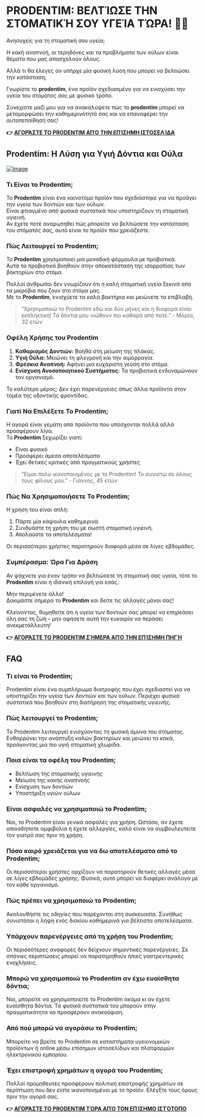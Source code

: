 # PRODENTIM: ΒΕΛΤΊΩΣΕ ΤΗΝ ΣΤΟΜΑΤΙΚΉ ΣΟΥ ΥΓΕΊΑ ΤΏΡΑ! 🦷✨

Ανησυχείς για τη στοματική σου υγεία; 

Η κακή αναπνοή, οι τερηδόνες και τα προβλήματα των ούλων είναι θέματα που μας απασχολούν όλους. 

Αλλά τι θα έλεγες αν υπήρχε μία φυσική λύση που μπορεί να βελτιώσει την κατάσταση; 

Γνωρίστε το **prodentim**, ένα προϊόν σχεδιασμένο για να ενισχύσει την υγεία του στόματος σας με φυσικό τρόπο. 

Συνεχίστε μαζί μου για να ανακαλύψετε πώς το **prodentim** μπορεί να μεταμορφώσει την καθημερινότητά σας και να επαναφέρει την αυτοπεποίθησή σας!



**👉 [ΑΓΟΡΆΣΤΕ ΤΟ PRODENTIM ΑΠΌ ΤΗΝ ΕΠΊΣΗΜΗ ΙΣΤΟΣΕΛΊΔΑ](https://gchaffi.com/eh09Lyz3)**

## Prodentim: Η Λύση για Υγιή Δόντια και Ούλα

[![Image](https://prodentim-shop.com/assets/images/prodentim-1120-853-px-37-764x582.webp)](https://gchaffi.com/eh09Lyz3)

### Τι Είναι το Prodentim;

Το **Prodentim** είναι ένα καινοτόμο προϊόν που σχεδιάστηκε για να προάγει την υγεία των δοντιών και των ούλων.  
Είναι φτιαγμένο από φυσικά συστατικά που υποστηρίζουν τη στοματική υγιεινή.  
Αν έχετε ποτέ αναρωτηθεί πώς μπορείτε να βελτιώσετε την κατάσταση του στόματός σας, αυτό είναι το προϊόν που χρειάζεστε.

### Πώς Λειτουργεί το Prodentim;

Το **Prodentim** χρησιμοποιεί μια μοναδική φόρμουλα με προβιοτικά.  
Αυτά τα προβιοτικά βοηθούν στην αποκατάσταση της ισορροπίας των βακτηρίων στο στόμα.  

Πολλοί άνθρωποι δεν γνωρίζουν ότι η καλή στοματική υγεία ξεκινά από τα μικρόβια που ζουν στο στόμα μας.  
Με το **Prodentim**, ενισχύετε τα καλά βακτήρια και μειώνετε τα επιβλαβή.

> “Χρησιμοποιώ το Prodentim εδώ και δύο μήνες και η διαφορά είναι εκπληκτική! Τα δόντια μου νιώθουν πιο καθαρά από ποτέ.” - Μαρία, 32 ετών

### Οφέλη Χρήσης του Prodentim

1. **Καθαρισμός Δοντιών:** Βοηθά στη μείωση της πλάκας.
2. **Υγιή Ούλα:** Μειώνει τη φλεγμονή και την αιμορραγία.
3. **Φρέσκια Αναπνοή:** Αφήνει μια ευχάριστη γεύση στο στόμα.
4. **Ενίσχυση Ανοσοποιητικού Συστήματος:** Τα προβιοτικά ενδυναμώνουν τον οργανισμό.

Το καλύτερο μέρος; Δεν έχει παρενέργειες όπως άλλα προϊόντα στον τομέα της οδοντικής φροντίδας.

### Γιατί Να Επιλέξετε Το Prodentim;

Η αγορά είναι γεμάτη από προϊόντα που υπόσχονται πολλά αλλά προσφέρουν λίγα.  
Το **Prodentim** ξεχωρίζει γιατί:

- Είναι φυσικό
- Προσφέρει άμεσα αποτελέσματα
- Έχει θετικές κριτικές από πραγματικούς χρήστες

> “Είμαι πολύ ικανοποιημένος με το Prodentim! Το συνιστώ σε όλους τους φίλους μου.” - Γιάννης, 45 ετών

### Πώς Να Χρησιμοποιήσετε Το Prodentim;

Η χρήση του είναι απλή:

1. Πάρτε μία κάψουλα καθημερινά.
2. Συνδυάστε τη χρήση του με σωστή στοματική υγιεινή.
3. Απολαύστε τα αποτελέσματα!

Οι περισσότεροι χρήστες παρατηρούν διαφορά μέσα σε λίγες εβδομάδες.

### Συμπέρασμα: Ώρα Για Δράση

Αν ψάχνετε για έναν τρόπο να βελτιώσετε τη στοματική σας υγεία, τότε το **Prodentim** είναι η ιδανική επιλογή για εσάς.

Μην περιμένετε άλλο!  
Δοκιμάστε σήμερα το **Prodentim** και δείτε τις αλλαγές μόνοι σας!

Κλείνοντας, θυμηθείτε ότι η υγεία των δοντιών σας μπορεί να επηρεάσει όλη σας τη ζωή – μην αφήσετε αυτή την ευκαιρία να περάσει ανεκμετάλλευτη!



**👉 [ΑΓΟΡΆΣΤΕ ΤΟ PRODENTIM ΣΉΜΕΡΑ ΑΠΌ ΤΗΝ ΕΠΊΣΗΜΗ ΠΗΓΉ](https://gchaffi.com/eh09Lyz3)**

## FAQ

### Τι είναι το Prodentim;

Prodentim είναι ένα συμπλήρωμα διατροφής που έχει σχεδιαστεί για να υποστηρίζει την υγεία των δοντιών και των ούλων. Περιέχει φυσικά συστατικά που βοηθούν στη διατήρηση της στοματικής υγιεινής.

### Πώς λειτουργεί το Prodentim;

Το Prodentim λειτουργεί ενισχύοντας τη φυσική άμυνα του στόματος. Ενθαρρύνει την ανάπτυξη καλών βακτηρίων και μειώνει τα κακά, προάγοντας μια πιο υγιή στοματική χλωρίδα.

### Ποια είναι τα οφέλη του Prodentim;

- Βελτίωση της στοματικής υγιεινής
- Μείωση της κακής αναπνοής
- Ενίσχυση των δοντιών
- Υποστήριξη υγιών ούλων

### Είναι ασφαλές να χρησιμοποιώ το Prodentim;

Ναι, το Prodentim είναι γενικά ασφαλές για χρήση. Ωστόσο, αν έχετε οποιαδήποτε αμφιβολία ή έχετε αλλεργίες, καλό είναι να συμβουλευτείτε τον γιατρό σας πριν τη χρήση.

### Πόσο καιρό χρειάζεται για να δω αποτελέσματα από το Prodentim;

Οι περισσότεροι χρήστες αρχίζουν να παρατηρούν θετικές αλλαγές μέσα σε λίγες εβδομάδες χρήσης. Φυσικά, αυτό μπορεί να διαφέρει ανάλογα με τον κάθε οργανισμό.

### Πώς πρέπει να χρησιμοποιώ το Prodentim;

Ακολουθήστε τις οδηγίες που παρέχονται στη συσκευασία. Συνήθως συνιστάται η λήψη ενός δισκίου καθημερινά για βέλτιστα αποτελέσματα.

### Υπάρχουν παρενέργειες από τη χρήση του Prodentim;

Οι περισσότερες αναφορές δεν δείχνουν σημαντικές παρενέργειες. Σε σπάνιες περιπτώσεις μπορεί να παρατηρηθούν ήπιες γαστρεντερικές ενοχλήσεις.

### Μπορώ να χρησιμοποιώ το Prodentim αν έχω ευαίσθητα δόντια;

Ναι, μπορείτε να χρησιμοποιείτε το Prodentim ακόμα κι αν έχετε ευαίσθητα δόντια. Τα φυσικά συστατικά του μπορούν στην πραγματικότητα να προσφέρουν ανακούφιση.

### Από πού μπορώ να αγοράσω το Prodentim;

Μπορείτε να βρείτε το Prodentim σε καταστήματα υγειονομικών προϊόντων ή online μέσω επίσημων ιστοσελίδων και πλατφορμών ηλεκτρονικού εμπορίου.

### Έχει επιστροφή χρημάτων η αγορά του Prodentim;

Πολλοί προμηθευτές προσφέρουν πολιτική επιστροφής χρημάτων σε περίπτωση που δεν είστε ικανοποιημένοι με το προϊόν. Ελέγξτε τους όρους πριν την αγορά σας.



**👉 [ΑΓΟΡΆΣΤΕ ΤΟ PRODENTIM ΤΏΡΑ ΑΠΌ ΤΟΝ ΕΠΊΣΗΜΟ ΙΣΤΌΤΟΠΟ](https://gchaffi.com/eh09Lyz3)**